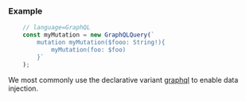 ### Example
```js
    // language=GraphQL
    const myMutation = new GraphQLQuery(`
        mutation myMutation($fooo: String!){
            myMutation(foo: $foo)
        }`
    );

```

We most commonly use the declarative variant [graphql](/misc/#graphql) to enable data injection.

